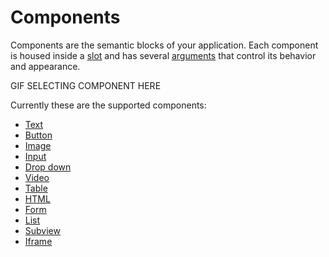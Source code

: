 # Components

Components are the semantic blocks of your application. Each component is housed inside a [slot](../slots/) and has several [arguments](../arguments/) that control its behavior and appearance.

GIF SELECTING COMPONENT HERE

Currently these are the supported components:

* [Text](text.md)
* [Button](button.md)
* [Image]()
* [Input]()
* [Drop down]()
* [Video]()
* [Table]()
* [HTML]()
* [Form]()
* [List]()
* [Subview]()
* [Iframe](iframe.md)




